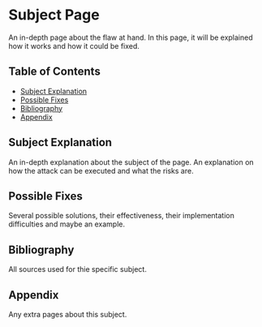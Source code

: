 # Subject Page

An in-depth page about the flaw at hand. In this page, it will be explained how it works and how it could be fixed. 

## Table of Contents
- [Subject Explanation](#subject-explanation)
- [Possible Fixes](#possible-fixes)
- [Bibliography](#bibliography)
- [Appendix](#appendix)

## Subject Explanation
An in-depth explanation about the subject of the page. An explanation on how the attack can be executed and what the risks are. 

## Possible Fixes
Several possible solutions, their effectiveness, their implementation difficulties and maybe an example.

## Bibliography
All sources used for thie specific subject. 

## Appendix 
Any extra pages about this subject.
